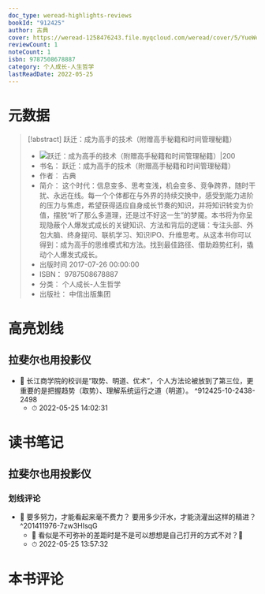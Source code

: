 ```yaml
---
doc_type: weread-highlights-reviews
bookId: "912425"
author: 古典
cover: https://weread-1258476243.file.myqcloud.com/weread/cover/5/YueWen_912425/t7_YueWen_912425.jpg
reviewCount: 1
noteCount: 1
isbn: 9787508678887
category: 个人成长-人生哲学
lastReadDate: 2022-05-25
---
```

# 元数据
> [!abstract] 跃迁：成为高手的技术（附赠高手秘籍和时间管理秘籍）
> - ![ 跃迁：成为高手的技术（附赠高手秘籍和时间管理秘籍）|200](https://weread-1258476243.file.myqcloud.com/weread/cover/5/YueWen_912425/t7_YueWen_912425.jpg)
> - 书名： 跃迁：成为高手的技术（附赠高手秘籍和时间管理秘籍）
> - 作者： 古典
> - 简介： 这个时代：信息变多、思考变浅，机会变多、竞争跨界，随时干扰、永远在线。每一个个体都在与外界的持续交换中，感受到能力进阶的压力与焦虑，希望获得适应自身成长节奏的知识，并将知识转变为价值，摆脱“听了那么多道理，还是过不好这一生”的梦魇。本书将为你呈现隐蔽个人爆发式成长的关键知识、方法和背后的逻辑：专注头部、外包大脑、终身提问、联机学习、知识IPO、升维思考。从这本书你可以得到：成为高手的思维模式和方法。找到最佳路径、借助趋势红利，撬动个人爆发式成长。
> - 出版时间 2017-07-26 00:00:00
> - ISBN： 9787508678887
> - 分类： 个人成长-人生哲学
> - 出版社： 中信出版集团

# 高亮划线

## 拉斐尔也用投影仪


- 📌 长江商学院的校训是“取势、明道、优术”，个人方法论被放到了第三位，更重要的是把握趋势（取势）、理解系统运行之道（明道）。 ^912425-10-2438-2498
    - ⏱ 2022-05-25 14:02:31 
# 读书笔记

## 拉斐尔也用投影仪

### 划线评论
- 📌 要多努力，才能看起来毫不费力？
要用多少汗水，才能浇灌出这样的精进？  ^201411976-7zw3HIsqG
    - 💭 看似是不可弥补的差距时是不是可以想想是自己打开的方式不对？🧐
    - ⏱ 2022-05-25 13:57:32
   
# 本书评论
